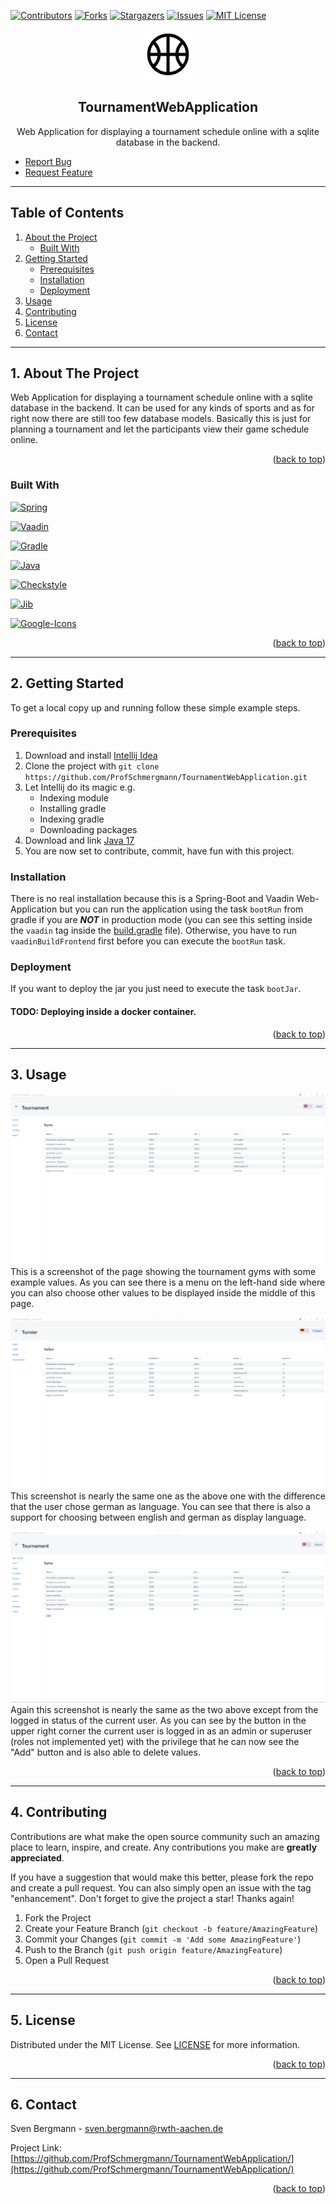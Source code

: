 <a name="readme-top"></a>
[![Contributors][contributors-shield]][contributors-url]
[![Forks][forks-shield]][forks-url]
[![Stargazers][stars-shield]][stars-url]
[![Issues][issues-shield]][issues-url]
[![MIT License][license-shield]][license-url]


<div align="center">
  <a href="https://github.com/ProfSchmergmann/TournamentWebApplication">
    <img src="src/main/resources/META-INF/resources/icons/basketball_icon.svg" alt="Logo" width="80" height="80">
  </a>
<h2 align="center">TournamentWebApplication</h2>
  <p>
    Web Application for displaying a tournament schedule online with a sqlite database in the backend.
  </p>
</div>

- [Report Bug](https://github.com/ProfSchmergmann/TournamentWebApplication/issues)
- [Request Feature](https://github.com/ProfSchmergmann/TournamentWebApplication/issues)

---

## Table of Contents

1. [About the Project](#1-about-the-project)
    - [Built With](#built-with)
2. [Getting Started](#2-getting-started)
    - [Prerequisites](#prerequisites)
    - [Installation](#installation)
    - [Deployment](#deployment)
3. [Usage](#3-usage)
4. [Contributing](#4-contributing)
5. [License](#5-license)
6. [Contact](#6-contact)

---

## 1. About The Project

Web Application for displaying a tournament schedule online with a sqlite database in the backend.
It can be used for any kinds of sports and as for right now there are still too few database models.
Basically this is just for planning a tournament and let the participants view their game schedule online.

<p align="right">(<a href="#readme-top">back to top</a>)</p>

### Built With

[![Spring][Spring-Boot]][Spring-Boot-url]

[![Vaadin][Vaadin]][Vaadin-url]

[![Gradle][Gradle]][Gradle-url]

[![Java][Java]][Java-17-url]

[![Checkstyle]][Checkstyle-url]

[![Jib]][Jib-url]

[![Google-Icons]][Google-Icons-url]

<p align="right">(<a href="#readme-top">back to top</a>)</p>

---

## 2. Getting Started

To get a local copy up and running follow these simple example steps.

### Prerequisites

1. Download and install [Intellij Idea](https://www.jetbrains.com/de-de/idea/)
2. Clone the project with `git clone https://github.com/ProfSchmergmann/TournamentWebApplication.git`
3. Let Intellij do its magic e.g.
    - Indexing module
    - Installing gradle
    - Indexing gradle
    - Downloading packages
4. Download and link [Java 17](https://docs.aws.amazon.com/corretto/latest/corretto-17-ug/downloads-list.html)
5. You are now set to contribute, commit, have fun with this project.

### Installation

There is no real installation because this is a Spring-Boot and Vaadin Web-Application but you can run the application
using the task `bootRun` from gradle if you are ***NOT*** in production mode (you can see this setting inside the `vaadin`
tag inside the [build.gradle](build.gradle) file). Otherwise, you have to run `vaadinBuildFrontend` first before you can
execute the `bootRun` task.

### Deployment

If you want to deploy the jar you just need to execute the task `bootJar`.

#### TODO: Deploying inside a docker container.

<p align="right">(<a href="#readme-top">back to top</a>)</p>

---

## 3. Usage

![gyms_screenshot_logged_out](screenshots/gyms_screenshot_logged_out.png)
This is a screenshot of the page showing the tournament gyms with some example values.
As you can see there is a menu on the left-hand side where you can also choose other values to be displayed inside the
middle of this page.

![gyms_screenshot_logged_out_de](screenshots/gyms_screenshot_logged_out_de.png)
This screenshot is nearly the same one as the above one with the difference that the user chose german as language.
You can see that there is also a support for choosing between english and german as display language.

![gyms_screenshot_logged_in](screenshots/gyms_screenshot_logged_in.png)
Again this screenshot is nearly the same as the two above except from the logged in status of the current user.
As you can see by the button in the upper right corner the current user is logged in as an admin or superuser (roles not
implemented yet) with the privilege that he can now see the "Add" button and is also able to delete values.


<p align="right">(<a href="#readme-top">back to top</a>)</p>

---

## 4. Contributing

Contributions are what make the open source community such an amazing place to learn, inspire, and create. Any
contributions you make are **greatly appreciated**.

If you have a suggestion that would make this better, please fork the repo and create a pull request. You can also
simply open an issue with the tag "enhancement".
Don't forget to give the project a star! Thanks again!

1. Fork the Project
2. Create your Feature Branch (`git checkout -b feature/AmazingFeature`)
3. Commit your Changes (`git commit -m 'Add some AmazingFeature'`)
4. Push to the Branch (`git push origin feature/AmazingFeature`)
5. Open a Pull Request

<p align="right">(<a href="#readme-top">back to top</a>)</p>

---

## 5. License

Distributed under the MIT License. See [LICENSE](LICENSE) for more information.

<p align="right">(<a href="#readme-top">back to top</a>)</p>

---

## 6. Contact

Sven Bergmann - sven.bergmann@rwth-aachen.de

Project
Link: [https://github.com/ProfSchmergmann/TournamentWebApplication/](https://github.com/ProfSchmergmann/TournamentWebApplication/)

<p align="right">(<a href="#readme-top">back to top</a>)</p>


[contributors-shield]: https://img.shields.io/github/contributors/ProfSchmergmann/TournamentWebApplication.svg

[contributors-url]: https://github.com/ProfSchmergmann/TournamentWebApplication/graphs/contributors

[forks-shield]: https://img.shields.io/github/contributors/ProfSchmergmann/TournamentWebApplication.svg

[forks-url]: https://github.com/ProfSchmergmann/TournamentWebApplication/network/members

[stars-shield]: https://img.shields.io/github/stars/ProfSchmergmann/TournamentWebApplication.svg

[stars-url]: https://github.com/ProfSchmergmann/TournamentWebApplication/stargazers

[issues-shield]: https://img.shields.io/github/issues/ProfSchmergmann/TournamentWebApplication.svg

[issues-url]: https://github.com/ProfSchmergmann/TournamentWebApplication/issues

[license-shield]: https://img.shields.io/github/license/ProfSchmergmann/TournamentWebApplication.svg

[license-url]: https://github.com/ProfSchmergmann/TournamentWebApplication/blob/master/LICENSE

[linkedin-shield]: https://img.shields.io/badge/-LinkedIn-black.svg?style=for-the-badge&logo=linkedin&colorB=555

[linkedin-url]: https://www.linkedin.com/in/sven-bergmann-500925227/

[Spring-Boot]: https://img.shields.io/badge/SpringBoot-v2.7.2-6DB33F?&logo=springboot&logoColor=white

[Spring-Boot-url]: https://spring.io/projects/spring-boot

[Vaadin]: https://img.shields.io/badge/Vaadin-v23.1.3-00B4F0?&logo=vaadin&logoColor=white

[Vaadin-url]: https://vaadin.com/

[Gradle]: https://img.shields.io/badge/Gradle-v7-02303A?&logo=gradle&logoColor=white

[Gradle-url]: https://services.gradle.org/distributions/

[Java]: https://img.shields.io/badge/Java-v17-ED8B00?logo=java&logoColor=white

[Java-17-url]: https://docs.aws.amazon.com/corretto/latest/corretto-17-ug/downloads-list.html

[Checkstyle]: https://img.shields.io/badge/Checkstyle-v10.3.2-red?logoColor=white

[Checkstyle-url]: https://checkstyle.sourceforge.io/releasenotes.html

[Jib]: https://img.shields.io/badge/Jib-v3.2.1-orange?logo=jib&logoColor=white

[Jib-url]: https://github.com/GoogleContainerTools/jib/tree/master/jib-gradle-plugin

[Google-Icons]: https://img.shields.io/badge/Google_Icons--yellow?logo=google&logoColor=white

[Google-Icons-url]: https://fonts.google.com/icons